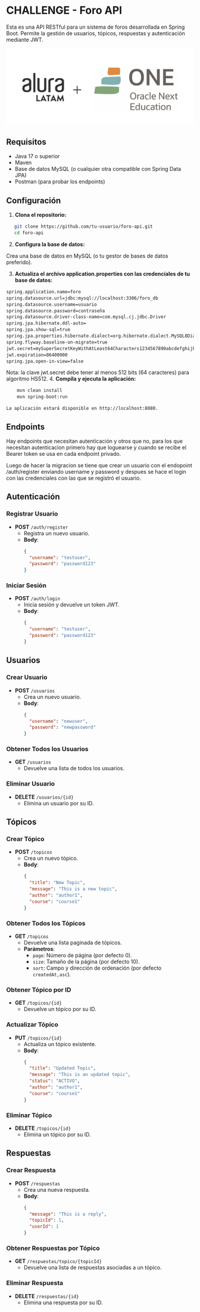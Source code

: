 # CHALLENGE - Foro API

Esta es una API RESTful para un sistema de foros desarrollada en Spring Boot. Permite la gestión de usuarios, tópicos, respuestas y autenticación mediante JWT.

<p align="center">
    <img src="https://github.com/migmm/alura_challenge-desafio_1-logica/blob/main/assets/aluraoracle.png" alt="Logo"/>
</p>

## Requisitos

- Java 17 o superior
- Maven
- Base de datos MySQL (o cualquier otra compatible con Spring Data JPA)
- Postman (para probar los endpoints)

## Configuración

1. **Clona el repositorio:**

```bash
   git clone https://github.com/tu-usuario/foro-api.git
   cd foro-api
```
2. **Configura la base de datos:**

Crea una base de datos en MySQL (o tu gestor de bases de datos preferido).

3. **Actualiza el archivo application.properties con las credenciales de tu base de datos:**

        
```bash
spring.application.name=foro
spring.datasource.url=jdbc:mysql://localhost:3306/foro_db
spring.datasource.username=usuario
spring.datasource.password=contraseña
spring.datasource.driver-class-name=com.mysql.cj.jdbc.Driver
spring.jpa.hibernate.ddl-auto=
spring.jpa.show-sql=true
spring.jpa.properties.hibernate.dialect=org.hibernate.dialect.MySQL8Dialect
spring.flyway.baseline-on-migrate=true
jwt.secret=mySuperSecretKeyWithAtLeast64Characters1234567890abcdefghijklmnopqrstuvwxyz
jwt.expiration=86400000
spring.jpa.open-in-view=false
```

Nota: la clave jwt.secret debe tener al menos 512 bits (64 caracteres) para algoritmo HS512.
4. **Compila y ejecuta la aplicación:**
```bash
    mvn clean install
    mvn spring-boot:run
```
    La aplicación estará disponible en http://localhost:8080.

## Endpoints

Hay endpoints que necesitan autenticación y otros que no, para los que necesitan autenticacion primero hay que loguearse y cuando se recibe el Bearer token se usa en cada endpoint privado.

Luego de hacer la migracion se tiene que crear un usuario con el endopoint /auth/register enviando username y password y despues se hace el login con las credenciales con las que se registró el usuario.


## Autenticación

### Registrar Usuario
- **POST** `/auth/register`
  - Registra un nuevo usuario.
  - **Body**:
    ```json
    {
      "username": "testuser",
      "password": "password123"
    }
    ```

### Iniciar Sesión
- **POST** `/auth/login`
  - Inicia sesión y devuelve un token JWT.
  - **Body**:
    ```json
    {
      "username": "testuser",
      "password": "password123"
    }
    ```

## Usuarios

### Crear Usuario
- **POST** `/usuarios`
  - Crea un nuevo usuario.
  - **Body**:
    ```json
    {
      "username": "newuser",
      "password": "newpassword"
    }
    ```

### Obtener Todos los Usuarios
- **GET** `/usuarios`
  - Devuelve una lista de todos los usuarios.

### Eliminar Usuario
- **DELETE** `/usuarios/{id}`
  - Elimina un usuario por su ID.

## Tópicos

### Crear Tópico
- **POST** `/topicos`
  - Crea un nuevo tópico.
  - **Body**:
    ```json
    {
      "title": "New Topic",
      "message": "This is a new topic",
      "author": "author1",
      "course": "course1"
    }
    ```

### Obtener Todos los Tópicos
- **GET** `/topicos`
  - Devuelve una lista paginada de tópicos.
  - **Parámetros**:
    - `page`: Número de página (por defecto 0).
    - `size`: Tamaño de la página (por defecto 10).
    - `sort`: Campo y dirección de ordenación (por defecto `createdAt,asc`).

### Obtener Tópico por ID
- **GET** `/topicos/{id}`
  - Devuelve un tópico por su ID.

### Actualizar Tópico
- **PUT** `/topicos/{id}`
  - Actualiza un tópico existente.
  - **Body**:
    ```json
    {
      "title": "Updated Topic",
      "message": "This is an updated topic",
      "status": "ACTIVO",
      "author": "author1",
      "course": "course1"
    }
    ```

### Eliminar Tópico
- **DELETE** `/topicos/{id}`
  - Elimina un tópico por su ID.

## Respuestas

### Crear Respuesta
- **POST** `/respuestas`
  - Crea una nueva respuesta.
  - **Body**:
    ```json
    {
      "message": "This is a reply",
      "topicId": 1,
      "userId": 1
    }
    ```

### Obtener Respuestas por Tópico
- **GET** `/respuestas/topico/{topicId}`
  - Devuelve una lista de respuestas asociadas a un tópico.

### Eliminar Respuesta
- **DELETE** `/respuestas/{id}`
  - Elimina una respuesta por su ID.


